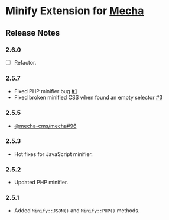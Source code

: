 Minify Extension for [Mecha](https://github.com/mecha-cms/mecha)
================================================================

Release Notes
-------------

### 2.6.0

 - [ ] Refactor.

### 2.5.7

 - Fixed PHP minifier bug [#1](https://github.com/mecha-cms/x.minify/issues/1)
 - Fixed broken minified CSS when found an empty selector [#3](https://github.com/mecha-cms/x.minify/pull/3)

### 2.5.5

 - [@mecha-cms/mecha#96](https://github.com/mecha-cms/mecha/issues/96)

### 2.5.3

 - Hot fixes for JavaScript minifier.

### 2.5.2

 - Updated PHP minifier.

### 2.5.1

 - Added `Minify::JSON()` and `Minify::PHP()` methods.
